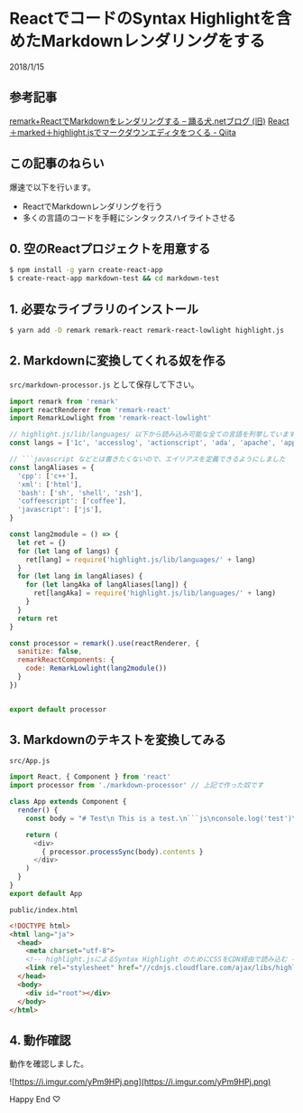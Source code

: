# ReactでコードのSyntax Highlightを含めたMarkdownレンダリングをする
2018/1/15

## 参考記事
[remark+ReactでMarkdownをレンダリングする – 踊る犬.netブログ (旧)](https://blog.odoruinu.net/2016/12/09/rendering-markdown-with-remark-react/)
[React＋marked＋highlight.jsでマークダウンエディタをつくる - Qiita](https://qiita.com/bmf_san/items/fe2b4b4591dd17ee7103)

## この記事のねらい

爆速で以下を行います。

* ReactでMarkdownレンダリングを行う
* 多くの言語のコードを手軽にシンタックスハイライトさせる

## 0. 空のReactプロジェクトを用意する

```sh
$ npm install -g yarn create-react-app
$ create-react-app markdown-test && cd markdown-test
```

## 1. 必要なライブラリのインストール

```sh
$ yarn add -D remark remark-react remark-react-lowlight highlight.js
```

## 2. Markdownに変換してくれる奴を作る

`src/markdown-processor.js` として保存して下さい。
```js
import remark from 'remark'
import reactRenderer from 'remark-react'
import RemarkLowlight from 'remark-react-lowlight'

// highlight.js/lib/languages/ 以下から読み込み可能な全ての言語を列挙しています (2018/01/15 時点)
const langs = ['1c', 'accesslog', 'actionscript', 'ada', 'apache', 'applescript', 'cpp', 'arduino', 'armasm', 'xml', 'asciidoc', 'aspectj', 'autohotkey', 'autoit', 'avrasm', 'axapta', 'bash', 'basic', 'bnf', 'brainfuck', 'cal', 'capnproto', 'ceylon', 'clojure', 'clojure-repl', 'cmake', 'coffeescript', 'coq', 'cos', 'crmsh', 'crystal', 'cs', 'csp', 'css', 'd', 'markdown', 'dart', 'delphi', 'diff', 'django', 'dns', 'dockerfile', 'dos', 'dsconfig', 'dts', 'dust', 'elixir', 'elm', 'ruby', 'erb', 'erlang-repl', 'erlang', 'excel', 'fix', 'fortran', 'fsharp', 'gams', 'gauss', 'gcode', 'gherkin', 'glsl', 'go', 'golo', 'gradle', 'groovy', 'haml', 'handlebars', 'haskell', 'haxe', 'hsp', 'htmlbars', 'http', 'inform7', 'ini', 'irpf90', 'java', 'javascript', 'json', 'julia', 'kotlin', 'lasso', 'ldif', 'less', 'lisp', 'livecodeserver', 'livescript', 'lsl', 'lua', 'makefile', 'mathematica', 'matlab', 'maxima', 'mel', 'mercury', 'mipsasm', 'mizar', 'perl', 'mojolicious', 'monkey', 'moonscript', 'nginx', 'nimrod', 'nix', 'nsis', 'objectivec', 'ocaml', 'openscad', 'oxygene', 'parser3', 'pf', 'php', 'pony', 'powershell', 'processing', 'profile', 'prolog', 'protobuf', 'puppet', 'purebasic', 'python', 'q', 'qml', 'r', 'rib', 'roboconf', 'rsl', 'ruleslanguage', 'rust', 'scala', 'scheme', 'scilab', 'scss', 'smali', 'smalltalk', 'sml', 'sqf', 'sql', 'stan', 'stata', 'step21', 'stylus', 'swift', 'taggerscript', 'yaml', 'tap', 'tcl', 'tex', 'thrift', 'tp', 'twig', 'typescript', 'vala', 'vbnet', 'vbscript', 'vbscript-html', 'verilog', 'vhdl', 'vim', 'x86asm', 'xl', 'xquery', 'zephir']

// ```javascript などとは書きたくないので、エイリアスを定義できるようにしました
const langAliases = {
  'cpp': ['c++'],
  'xml': ['html'],
  'bash': ['sh', 'shell', 'zsh'],
  'coffeescript': ['coffee'],
  'javascript': ['js'],
}

const lang2module = () => {
  let ret = {}
  for (let lang of langs) {
    ret[lang] = require('highlight.js/lib/languages/' + lang)
  }
  for (let lang in langAliases) {
    for (let langAka of langAliases[lang]) {
      ret[langAka] = require('highlight.js/lib/languages/' + lang)
    }
  }
  return ret
}

const processor = remark().use(reactRenderer, {
  sanitize: false,
  remarkReactComponents: {
    code: RemarkLowlight(lang2module())
  }
})


export default processor
```

## 3. Markdownのテキストを変換してみる
`src/App.js`
```js
import React, { Component } from 'react'
import processor from './markdown-processor' // 上記で作った奴です

class App extends Component {
  render() {
    const body = "# Test\n This is a test.\n```js\nconsole.log('test')\n```"

    return (
      <div>
        { processor.processSync(body).contents }
      </div>
    )
  }
}
export default App
```

`public/index.html`

```html
<!DOCTYPE html>
<html lang="ja">
  <head>
    <meta charset="utf-8">
    <!-- highlight.jsによるSyntax Highlight のためにCSSをCDN経由で読み込む -->
    <link rel="stylesheet" href="//cdnjs.cloudflare.com/ajax/libs/highlight.js/9.2.0/styles/default.min.css">
  </head>
  <body>
    <div id="root"></div>
  </body>
</html>
```

## 4. 動作確認

動作を確認しました。

![https://i.imgur.com/yPm9HPj.png](https://i.imgur.com/yPm9HPj.png)

Happy End ♡
